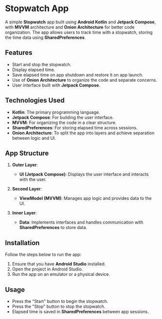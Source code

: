 # Stopwatch App

A simple **Stopwatch** app built using **Android Kotlin** and **Jetpack Compose**, with **MVVM** architecture and **Onion Architecture** for better code organization. The app allows users to track time with a stopwatch, storing the time data using **SharedPreferences**.

## Features
- Start and stop the stopwatch.
- Display elapsed time.
- Save elapsed time on app shutdown and restore it on app launch.
- Use of **Onion Architecture** to organize the code and separate concerns.
- User interface built with **Jetpack Compose**.

## Technologies Used
- **Kotlin**: The primary programming language.
- **Jetpack Compose**: For building the user interface.
- **MVVM**: For organizing the code in a clear structure.
- **SharedPreferences**: For storing elapsed time across sessions.
- **Onion Architecture**: To split the app into layers and achieve separation between logic and UI.

## App Structure

1. **Outer Layer**:  
   - **UI (Jetpack Compose)**: Displays the user interface and interacts with the user.
   
2. **Second Layer**:  
   - **ViewModel (MVVM)**: Manages app logic and provides data to the UI.
      
3. **Inner Layer**:  
   - **Data**: Implements interfaces and handles communication with **SharedPreferences** to store data.

## Installation

Follow the steps below to run the app:

1. Ensure that you have **Android Studio** installed.
2. Open the project in Android Studio.
3. Run the app on an emulator or a physical device.

## Usage

- Press the "Start" button to begin the stopwatch.
- Press the "Stop" button to stop the stopwatch.
- Elapsed time is saved in **SharedPreferences** between app sessions.
